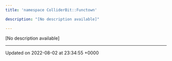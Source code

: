 ```yaml
---
title: 'namespace ColliderBit::Functown'

description: "[No description available]"

---
```







[No description available]






-------------------------------

Updated on 2022-08-02 at 23:34:55 +0000